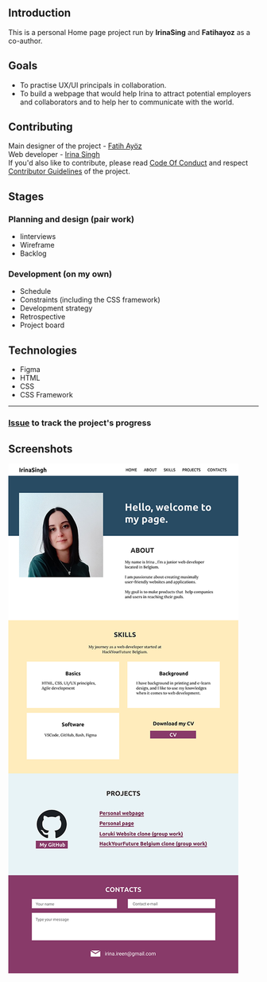 ## Introduction

This is a personal Home page project run by **IrinaSing** and **Fatihayoz** as a co-author.

## Goals

- To practise UX/UI principals in collaboration.
- To build a webpage that would help Irina to attract potential employers and collaborators and to help her to communicate with the world.

## Contributing

Main designer of the project - [Fatih Ayöz](https://github.com/Fatihayoz)  
Web developer - [Irina Singh](https://github.com/IrinaSing)  
If you'd also like to contribute, please read [Code Of Conduct](https://github.com/IrinaSing/Home-page-Irina/blob/main/CODE_OF_CONDUCT.md) and respect [Contributor Guidelines](https://github.com/IrinaSing/Home-page-Irina/blob/main/CONTRIBUTING.md) of the project.

## Stages

### Planning and design (pair work)

- Iinterviews
- Wireframe
- Backlog

### Development (on my own)

- Schedule
- Constraints (including the CSS framework)
- Development strategy
- Retrospective
- Project board

## Technologies

- Figma
- HTML
- CSS
- CSS Framework

---

### [Issue](https://github.com/HackYourFutureBelgium/class-13-14/issues/146) to track the project's progress

## Screenshots

![Design layout](/planning/wireframes/desktop-hp-small.png)
